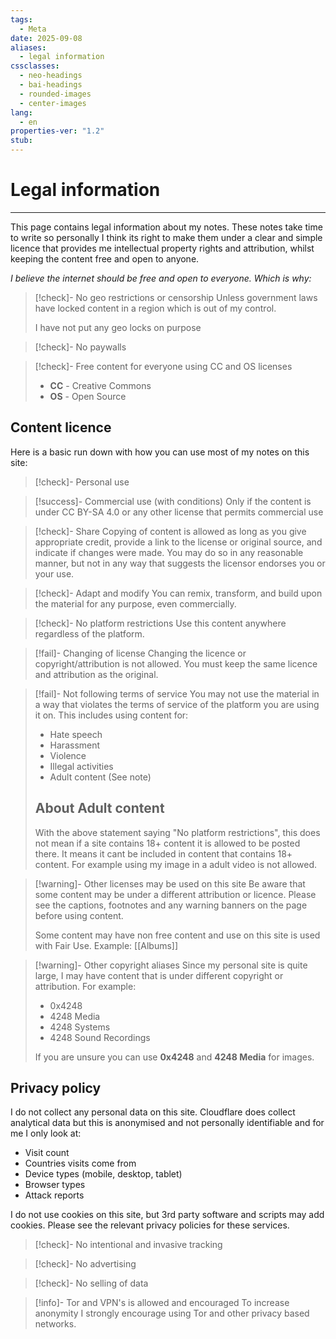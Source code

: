 ```yaml
---
tags:
  - Meta
date: 2025-09-08
aliases:
  - legal information
cssclasses:
  - neo-headings
  - bai-headings
  - rounded-images
  - center-images
lang:
  - en
properties-ver: "1.2"
stub:
---
```

# Legal information

***
This page contains legal information about my notes. These notes take time to write so personally I think its right to make them under a clear and simple licence that provides me intellectual property rights and attribution, whilst keeping the content free and open to anyone. 

*I believe the internet should be free and open to everyone. Which is why:*

>[!check]- No geo restrictions or censorship
> Unless government laws have locked content in a region which is out of my control.
> 
> I have not put any geo locks on purpose

>[!check]- No paywalls 

>[!check]- Free content for everyone using CC and OS licenses
> - **CC** - Creative Commons
> - **OS** - Open Source
> 
## Content licence
Here is a basic run down with how you can use most of my notes on this site:

>[!check]- Personal use

>[!success]- Commercial use (with conditions)
> Only if the content is under CC BY-SA 4.0 or any other license that permits commercial use

>[!check]- Share
> Copying of content is allowed as long as you give appropriate credit, provide a link to the license or original source, and indicate if changes were made. You may do so in any reasonable manner, but not in any way that suggests the licensor endorses you or your use.

>[!check]- Adapt and modify
> You can remix, transform, and build upon the material for any purpose, even commercially.

>[!check]- No platform restrictions
> Use this content anywhere regardless of the platform.

>[!fail]- Changing of license
> Changing the licence or copyright/attribution is not allowed. You must keep the same licence and attribution as the original.

>[!fail]- Not following terms of service
> You may not use the material in a way that violates the terms of service of the platform you are using it on. This includes using content for:
> - Hate speech
> - Harassment
> - Violence
> - Illegal activities
> - Adult content (See note)
>   
> ## About Adult content
> 
> With the above statement saying "No platform restrictions", this does not mean if a site contains 18+ content it is allowed to be posted there. It means it cant be included in content that contains 18+ content. For example using my image in a adult video is not allowed.

>[!warning]- Other licenses may be used on this site
> Be aware that some content may be under a different attribution or licence. Please see the captions, footnotes and any warning banners on the page before using content.
> 
> Some content may have non free content and use on this site is used with Fair Use. Example: [[Albums]]

>[!warning]- Other copyright aliases
> Since my personal site is quite large, I may have content that is under different copyright or attribution. For example:
> - 0x4248
> - 4248 Media
> - 4248 Systems
> - 4248 Sound Recordings
> 
> 
> If you are unsure you can use **0x4248** and **4248 Media** for images.

## Privacy policy

I do not collect any personal data on this site. Cloudflare does collect analytical data but this is anonymised and not personally identifiable and for me I only look at:
- Visit count
- Countries visits come from
- Device types (mobile, desktop, tablet)
- Browser types
- Attack reports

I do not use cookies on this site, but 3rd party software and scripts may add cookies. Please see the relevant privacy policies for these services.

>[!check]- No intentional and invasive tracking

>[!check]- No advertising

>[!check]- No selling of data

>[!info]- Tor and VPN's is allowed and encouraged
> To increase anonymity I strongly encourage using Tor and other privacy based networks.
